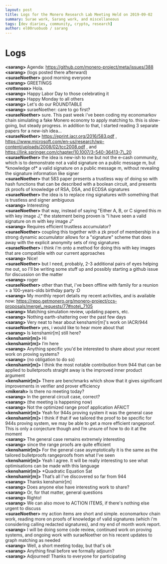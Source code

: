 ```yaml
---
layout: post
title: Logs for the Monero Research Lab Meeting Held on 2019-09-02
summary: Surae work, Sarang work, and miscellaneous
tags: [dev diaries, community, crypto, research]
author: el00ruobuob / sarang
---
```


# Logs  

**\<sarang>** Agenda: https://github.com/monero-project/meta/issues/388  
**\<sarang>** (logs posted there afterward)  
**\<suraeNoether>** good morning everyone  
**\<sarang>** GREETINGS  
**\<rottensox>** Hola.  
**\<sarang>** Happy Labor Day to those celebrating it  
**\<sarang>** Happy Monday to all others  
**\<sarang>** Let's do our ROUNDTABLE  
**\<sarang>** suraeNoether: care to go first?  
**\<suraeNoether>** sure. This past week i've been coding my economarkov chain simulating a fake Monero economy to apply matching to. this is slow-going, but steady progress. in addition to that, I started reading 3 separate papers for a new-ish idea...  
**\<suraeNoether>** https://eprint.iacr.org/2016/583.pdf , https://www.microsoft.com/en-us/research/wp-content/uploads/2008/02/tcc2008.pdf , and https://link.springer.com/chapter/10.1007/3-540-36413-7\_20  
**\<suraeNoether>** the idea is new-ish to me but not the e-cash community, which is to demonstrate not a valid signature on a public message m, but \*knowledge of\* a valid signature on a public message m, without revealing the signature information like signer  
**\<suraeNoether>** that 583 paper presents a trustless way of doing so with hash functions that can be described with a boolean circuit, and presents zk proofs of knowledge of RSA, DSA, and ECDSA signatures  
**\<suraeNoether>** the idea is to replace ring signatures with something that is trustless and signer ambiguous  
**\<sarang>** Interesting  
**\<suraeNoether>** that way, instead of saying "Either A, B, or C signed this m with key image J," the statement being proven is "I have seen a valid signature on m with key image J"  
**\<sarang>** Requires efficient trustless accumulator?  
**\<suraeNoether>** coupling this together with a zk proof of membership in a strong dynamic accumulator allows for a "signature" scheme that does away with the explicit anonymity sets of ring signatures  
**\<suraeNoether>** i think i'm onto a method for doing this with key images that are compatible with our current approaches  
**\<sarang>** Nice!  
**\<suraeNoether>** but I need, probably, 2-3 additional pairs of eyes helping me out, so I'll be writing some stuff up and possibly starting a github issue for discussion on the matter  
**\<sarang>** roger  
**\<suraeNoether>** other than that, i've been offline with family for a reunion + a 100-years-olds birthday party :D  
**\<sarang>** My monthly report details my recent activities, and is available now: https://repo.getmonero.org/monero-project/ccs-proposals/merge\_requests/77#note\_7105  
**\<sarang>** Matching simulation review, updating papers, etc.  
**\<sarang>** Nothing earth-shattering over the past few days  
**\<sarang>** Very neat to hear about kenshamir[m]'s work on IACR/944  
**\<suraeNoether>** yes, i would like to hear more about that  
**\<sarang>** Is kenshamir[m] still here?  
**\<kenshamir[m]>** Hi  
**\<kenshamir[m]>** I’m here  
**\<sarang>** Anything specific you'd be interested to share about your recent work on proving systems?  
**\<sarang>** (no obligation to do so)  
**\<kenshamir[m]>** I think the most notable contribution from 944 that can be applied to bulletproofs straight away is the improved inner product argument  
**\<kenshamir[m]>** There are benchmarks which show that it gives significant improvements in verifier and prover efficiency  
**\<mikerah>** Is there no meeting today?  
**\<sarang>** In the general circuit case, correct?  
**\<sarang>** (the meeting is happening now)  
**\<sarang>** Not the optimized range proof application AFAICT  
**\<kenshamir[m]>** Yeah for 944s proving system it was the general case  
**\<kenshamir[m]>** I think if that if we tailored the proof to be specific for 944s proving system, we may be able to get a more efficient rangeproof. This is only a conjecture though and I’m unsure of how to do it at the moment  
**\<sarang>** The general case remains extremely interesting  
**\<sarang>** since the range proofs are quite efficient  
**\<kenshamir[m]>** For the general case asymptotically it is the same as the tailored bulletproofs rangeproofs from what I’ve seen  
**\<kenshamir[m]>** Yeah I agree. It will be really interesting to see what optimisations can be made with this language  
**\<kenshamir[m]>** \*Quadratic Equation Sat  
**\<kenshamir[m]>** That’s all I’ve discovered so far from 944  
**\<sarang>** Thanks kenshamir[m]   
**\<sarang>** Does anyone else have interesting work to share?  
**\<sarang>** Or, for that matter, general questions  
**\<sarang>** Righto!  
**\<sarang>** We can also move to ACTION ITEMS, if there's nothing else urgent to discuss  
**\<suraeNoether>** my action items are short and simple. economarkov chain work, reading more on proofs of knowledge of valid signatures (which i'm considering calling redacted signatures), and my end of month work report.  
**\<sarang>** I will be doing some code review, continued work on proving systems, and ongoing work with suraeNoether on his recent updates to graph matching as needed  
**\<sarang>** Well, a short meeting today, but that's ok  
**\<sarang>** Anything final before we formally adjourn?  
**\<sarang>** Adjourned! Thanks to everyone for participating  
